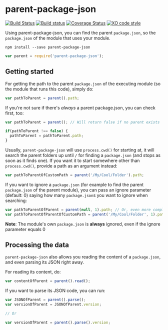 # parent-package-json

[![Build Status](https://travis-ci.org/maxrimue/parent-package-json.svg)](https://travis-ci.org/maxrimue/parent-package-json)
[![Build status](https://ci.appveyor.com/api/projects/status/7rnfm4fct6y31ii6?svg=true)](https://ci.appveyor.com/project/maxrimue/parent-package-json)
[![Coverage Status](https://coveralls.io/repos/maxrimue/parent-package-json/badge.svg?branch=master&service=github)](https://coveralls.io/github/maxrimue/parent-package-json?branch=master)
[![XO code style](https://img.shields.io/badge/code_style-XO-5ed9c7.svg)](https://github.com/sindresorhus/xo)


Using parent-package-json, you can find the parent `package.json`, so the `package.json` of the module that uses your module.

```shell
npm install --save parent-package-json
```

```javascript
var parent = require('parent-package-json');
```

## Getting started

For getting the path to the parent `package.json` of the executing module (so the module that runs this code), simply do:

```javascript
var pathToParent = parent().path;
```

If you're not sure if there's _always_ a parent package.json, you can check first, too:

```javascript
var pathToParent = parent(); // Will return false if no parent exists

if(pathToParent !== false) {
  pathToParent = pathToParent.path;
}
```

Usually, `parent-package-json` will use `process.cwd()` for starting at, it will search the parent folders up until `/` for finding a `package.json` (and stops as soon as it finds one). If you want it to start somewhere other than `process.cwd()`, provide a path as an argument instead:

```javascript
var pathToParentOfCustomPath = parent('/My/Cool/Folder').path;
```

If you want to ignore a `package.json` (for example to find the parent `package.json` of the parent module), you can pass an
ignore parameter (default: 0) saying how many `package.json`s you want to ignore when searching:

```javascript
var pathToParentOfParent = parent(null, 1).path; // Or, even more complicated:
var pathToParentOfParentOfCustomPath = parent('/My/Cool/Folder', 1).path;
```

__Note__: The module's own `package.json` is __always__ ignored, even if the ignore parameter equals 0
## Processing the data

`parent-package-json` also allows you reading the content of a `package.json`, and even parsing its JSON right away.   

For reading its content, do:

```javascript
var contentOfParent = parent().read();
```

If you want to parse its JSON code, you can run:

```javascript
var JSONOfParent = parent().parse();
var versionOfParent = JSONOfParent.version;

// Or

var versionOfParent = parent().parse().version;
```
